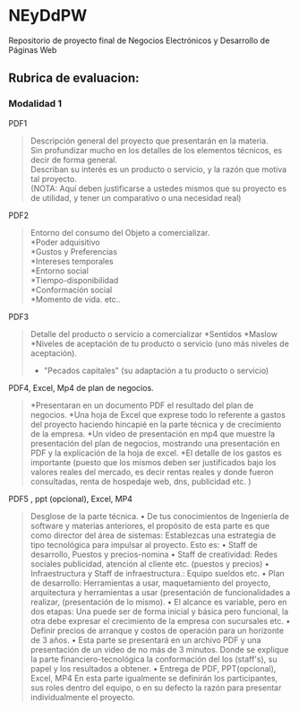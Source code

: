 # NEyDdPW
Repositorio de proyecto final de Negocios Electrónicos y Desarrollo de Páginas Web

## Rubrica de evaluacion:

### Modalidad 1

PDF1  
  >Descripción general del proyecto que presentarán en la materia.   
  >Sin profundizar mucho en los detalles de los elementos técnicos, es decir de forma general.  
  >Describan su interés es un producto o servicio, y la razón que motiva tal proyecto.  
  >(NOTA: Aquí deben justificarse a ustedes mismos que su proyecto es de utilidad, y tener un comparativo o una necesidad real)  
    
PDF2  
  >Entorno del consumo del Objeto a comercializar.  
  >*Poder adquisitivo  
  >*Gustos y Preferencias  
  >*Intereses temporales  
  >*Entorno social  
  >*Tiempo-disponibilidad  
  >*Conformación social  
  >*Momento de vida. etc..  

PDF3  
  >Detalle del producto o servicio a comercializar
  >*Sentidos
  >*Maslow
  >*Niveles de aceptación de tu producto o servicio (uno más niveles de aceptación).
  >* "Pecados capitales" (su adaptación a tu producto o servicio)  

PDF4, Excel, Mp4 de plan de negocios.  
  >*Presentaran en un documento PDF el resultado del plan de negocios.
  >*Una hoja de Excel que exprese todo lo referente a gastos del proyecto haciendo hincapié 
  >en la parte técnica y de crecimiento de la empresa.
  >*Un video de presentación en mp4 que muestre la presentación del plan de negocios, 
  >mostrando una presentación en PDF y la explicación de la hoja de excel.
  >*El detalle de los gastos es importante (puesto que los mismos deben ser justificados bajo 
  >los valores reales del mercado, es decir rentas reales y donde fueron consultadas, renta 
  >de hospedaje web, dns, publicidad etc. )
  
PDF5 , ppt (opcional), Excel, MP4
  >Desglose de la parte técnica.
  >• De tus conocimientos de Ingeniería de software y materias anteriores, el propósito 
  >de esta parte es que como director del área de sistemas: Establezcas una 
  >estrategia de tipo tecnológica para impulsar al proyecto. Esto es:
  >• Staff de desarrollo, Puestos y precios-nomina
  >• Staff de creatividad: Redes sociales publicidad, atención al cliente etc. (puestos y 
  >precios)
  >• Infraestructura y Staff de infraestructura.: Equipo sueldos etc.
  >• Plan de desarrollo: Herramientas a usar, maquetamiento del proyecto, 
  >arquitectura y herramientas a usar (presentación de funcionalidades a realizar, 
  >(presentación de lo mismo).
  >• El alcance es variable, pero en dos etapas: Una puede ser de forma inicial y 
  >básica pero funcional, la otra debe expresar el crecimiento de la empresa con 
  >sucursales etc.
  >• Definir precios de arranque y costos de operación para un horizonte de 3 años.
  >• Esta parte se presentará en un archivo PDF y una presentación de un video de no 
  >más de 3 minutos. Donde se explique la parte financiero-tecnológica la 
  >conformación del los (staff's), su papel y los resultados a obtener.
  >• Entrega de PDF, PPT(opcional), Excel, MP4
  >En esta parte igualmente se definirán los participantes, sus roles dentro del equipo, o en 
  >su defecto la razón para presentar individualmente el proyecto.
